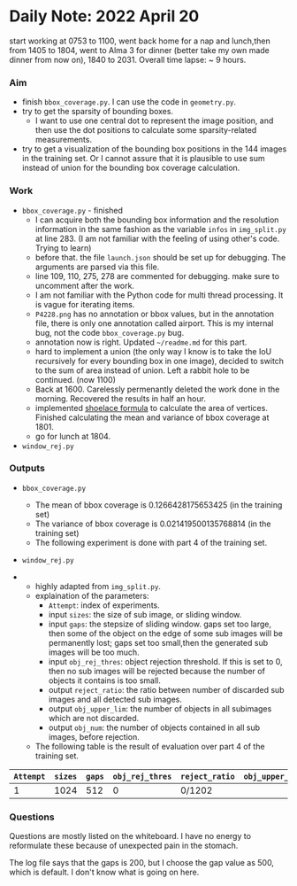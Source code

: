 # Daily Note: 2022 April 20

start working at 0753 to 1100, went back home for a nap and lunch,then from 1405 to 1804, went to Alma 3 for dinner (better take my own made dinner from now on), 1840 to 2031. Overall time lapse: ~ 9 hours.

### Aim

- finish `bbox_coverage.py`. I can use the code in `geometry.py`.
- try to get the sparsity of bounding boxes. 
  - I want to use one central dot to represent the image position, and then use the dot positions to calculate some sparsity-related measurements.
- try to get a visualization of the bounding box positions in the 144 images in the training set. Or I cannot assure that it is plausible to use sum instead of union for the bounding box coverage calculation.


### Work

- `bbox_coverage.py` - finished
  - I can acquire both the bounding box information and the resolution information in the same fashion as the variable `infos` in `img_split.py` at line 283. (I am not familiar with the feeling of using other's code. Trying to learn)
  - before that. the file `launch.json` should be set up for debugging. The arguments are parsed via this file. 
  - line 109, 110, 275, 278 are commented for debugging. make sure to uncomment after the work.
  - I am not familiar with the Python code for multi thread processing. It is vague for iterating items. 
  - `P4228.png` has no annotation or bbox values, but in the annotation file, there is only one annotation called airport. This is my internal bug, not the code `bbox_coverage.py` bug.
  - annotation now is right. Updated `~/readme.md` for this part.
  - hard to implement a union (the only way I know is to take the IoU recursively for every bounding box in one image), decided to switch to the sum of area instead of union. Left a rabbit hole to be continued. (now 1100)
  - Back at 1600. Carelessly permenantly deleted the work done in the morning. Recovered the results in half an hour.
  - implemented [shoelace formula](https://en.wikipedia.org/wiki/Shoelace_formula) to calculate the area of vertices. Finished calculating the mean and variance of bbox coverage at 1801.
  - go for lunch at 1804. 
- `window_rej.py`

### Outputs

- `bbox_coverage.py`
  - The mean of bbox coverage is 0.1266428175653425 (in the training set)
  - The variance of bbox coverage is 0.021419500135768814 (in the training set)
  - The following experiment is done with part 4 of the training set.

- `window_rej.py`
- - highly adapted from `img_split.py`.
  - explaination of the parameters:
    - `Attempt`: index of experiments.
    - input `sizes`: the size of sub image, or sliding window.
    - input `gaps`: the stepsize of sliding window. gaps set too large, then some of the object on the edge of some sub images will be permanently lost; gaps set too small,then the generated sub images will be too much.
    - input `obj_rej_thres`: object rejection threshold. If this is set to 0, then no sub images will be rejected because the number of objects it contains is too small.
    - output `reject_ratio`: the ratio between number of discarded sub images and all detected sub images.
    - output `obj_upper_lim`: the number of objects in all subimages which are not discarded.
    - output `obj_num`: the number of objects contained in all sub images, before rejection.
  - The following table is the result of evaluation over part 4 of the training set.


| `Attempt` | `sizes` | `gaps` | `obj_rej_thres` | `reject_ratio` | `obj_upper_lim` | `obj_num` |
| --------- | ------- | ------ | --------------- | -------------- | --------------- | --------- |
| 1         | 1024    | 512    | 0               | 0/1202         |

### Questions

Questions are mostly listed on the whiteboard. I have no energy to reformulate these because of unexpected pain in the stomach.

The log file says that the gaps is 200, but I choose the gap value as 500, which is default. I don't know what is going on here.